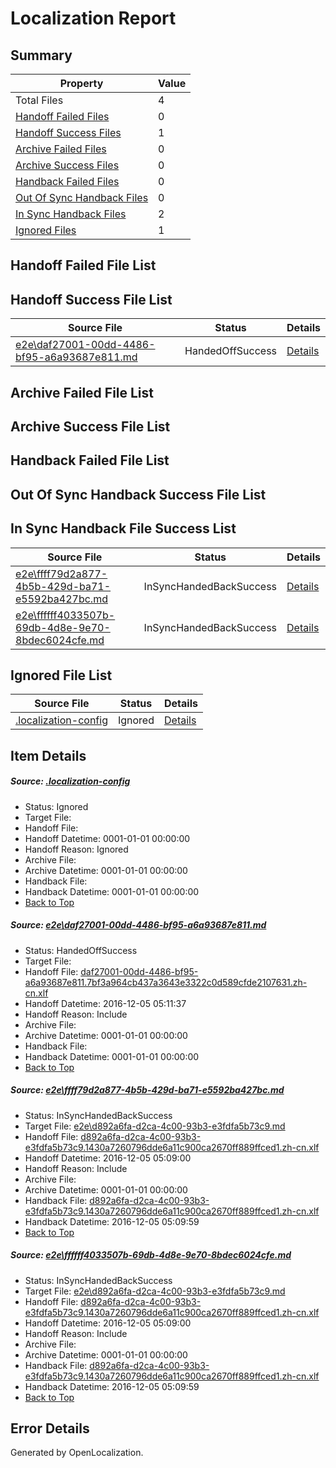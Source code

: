 # <a name='report-top'></a> Localization Report

## Summary
 Property | Value 
 -------- | ----- 
 Total Files | 4
[ Handoff Failed Files ](#handoff-failed-list)| 0
[ Handoff Success Files ](#handoff-success-list)| 1
[ Archive Failed Files ](#archive-failed-list)| 0
[ Archive Success Files ](#archive-success-list)| 0
[ Handback Failed Files ](#handback-failed-list)| 0
[ Out Of Sync Handback Files ](#outofsync-handback-success-list)| 0
[ In Sync Handback Files ](#insync-handback-success-list)| 2
[ Ignored Files ](#ignored-list)| 1

## <a name='handoff-failed-list'></a> Handoff Failed File List

## <a name='handoff-success-list'></a> Handoff Success File List
 Source File | Status | Details 
 ----------- | ------ | ------- 
 [e2e\daf27001-00dd-4486-bf95-a6a93687e811.md](https://github.com/OpenLocalizationTestOrg/ol-test0/blob/89a06b7ce43084b187cbbf4f484483cd93a1a420/e2e/daf27001-00dd-4486-bf95-a6a93687e811.md) | HandedOffSuccess | [Details](#b13669c5d07d17c61c31cab6015c4d6c0e9148371)

## <a name='archive-failed-list'></a> Archive Failed File List

## <a name='archive-success-list'></a> Archive Success File List

## <a name='handback-failed-list'></a> Handback Failed File List

## <a name='outofsync-handback-success-list'></a> Out Of Sync Handback Success File List

## <a name='insync-handback-success-list'></a> In Sync Handback File Success List
 Source File | Status | Details 
 ----------- | ------ | ------- 
 [e2e\ffff79d2a877-4b5b-429d-ba71-e5592ba427bc.md](https://github.com/OpenLocalizationTestOrg/ol-test0/blob/123dd7fe42d009bc1c439f8a32f632664f1daf95/e2e/ffff79d2a877-4b5b-429d-ba71-e5592ba427bc.md) | InSyncHandedBackSuccess | [Details](#f243e23b2a48558dc136a20768cc850d75ae025d2)
 [e2e\ffffff4033507b-69db-4d8e-9e70-8bdec6024cfe.md](https://github.com/OpenLocalizationTestOrg/ol-test0/blob/89a06b7ce43084b187cbbf4f484483cd93a1a420/e2e/ffffff4033507b-69db-4d8e-9e70-8bdec6024cfe.md) | InSyncHandedBackSuccess | [Details](#f243e23b2a48558dc136a20768cc850d75ae025d3)

## <a name='ignored-list'></a> Ignored File List
 Source File | Status | Details 
 ----------- | ------ | ------- 
 [.localization-config](https://github.com/OpenLocalizationTestOrg/ol-test0/blob/89a06b7ce43084b187cbbf4f484483cd93a1a420/.localization-config) | Ignored | [Details](#c268a05ecaa7ec85942ed632c29928ee5bd6da8d0)

## Item Details
##### <a name='c268a05ecaa7ec85942ed632c29928ee5bd6da8d0'></a> Source: [.localization-config](https://github.com/OpenLocalizationTestOrg/ol-test0/blob/89a06b7ce43084b187cbbf4f484483cd93a1a420/.localization-config)
* Status: Ignored
* Target File: 
* Handoff File: 
* Handoff Datetime: 0001-01-01 00:00:00
* Handoff Reason: Ignored
* Archive File: 
* Archive Datetime: 0001-01-01 00:00:00
* Handback File: 
* Handback Datetime: 0001-01-01 00:00:00
* [Back to Top](#report-top)

##### <a name='b13669c5d07d17c61c31cab6015c4d6c0e9148371'></a> Source: [e2e\daf27001-00dd-4486-bf95-a6a93687e811.md](https://github.com/OpenLocalizationTestOrg/ol-test0/blob/89a06b7ce43084b187cbbf4f484483cd93a1a420/e2e/daf27001-00dd-4486-bf95-a6a93687e811.md)
* Status: HandedOffSuccess
* Target File: 
* Handoff File: [daf27001-00dd-4486-bf95-a6a93687e811.7bf3a964cb437a3643e3322c0d589cfde2107631.zh-cn.xlf](https://github.com/OpenLocalizationTestOrg/ol-test0-handoff/blob/85cac6ce0cb659a35bac411b2a5a9e63854028ff/ol-handoff/OpenLocalizationTestOrg/ol-test0-zhcn/shujia/ht/daf27001-00dd-4486-bf95-a6a93687e811.7bf3a964cb437a3643e3322c0d589cfde2107631.zh-cn.xlf)
* Handoff Datetime: 2016-12-05 05:11:37
* Handoff Reason: Include
* Archive File: 
* Archive Datetime: 0001-01-01 00:00:00
* Handback File: 
* Handback Datetime: 0001-01-01 00:00:00
* [Back to Top](#report-top)

##### <a name='f243e23b2a48558dc136a20768cc850d75ae025d2'></a> Source: [e2e\ffff79d2a877-4b5b-429d-ba71-e5592ba427bc.md](https://github.com/OpenLocalizationTestOrg/ol-test0/blob/123dd7fe42d009bc1c439f8a32f632664f1daf95/e2e/ffff79d2a877-4b5b-429d-ba71-e5592ba427bc.md)
* Status: InSyncHandedBackSuccess
* Target File: [e2e\d892a6fa-d2ca-4c00-93b3-e3fdfa5b73c9.md](https://github.com/OpenLocalizationTestOrg/ol-test0-zhcn/blob/f65dd96e8e6fd46912541941207bf07269a42e16/e2e/d892a6fa-d2ca-4c00-93b3-e3fdfa5b73c9.md)
* Handoff File: [d892a6fa-d2ca-4c00-93b3-e3fdfa5b73c9.1430a7260796dde6a11c900ca2670ff889ffced1.zh-cn.xlf](https://github.com/OpenLocalizationTestOrg/ol-test0-handoff/blob/af633d60cd5573c25b654bf83b53bf1c97a6dfd2/ol-handoff/OpenLocalizationTestOrg/ol-test0-zhcn/shujia/ht/d892a6fa-d2ca-4c00-93b3-e3fdfa5b73c9.1430a7260796dde6a11c900ca2670ff889ffced1.zh-cn.xlf)
* Handoff Datetime: 2016-12-05 05:09:00
* Handoff Reason: Include
* Archive File: 
* Archive Datetime: 0001-01-01 00:00:00
* Handback File: [d892a6fa-d2ca-4c00-93b3-e3fdfa5b73c9.1430a7260796dde6a11c900ca2670ff889ffced1.zh-cn.xlf](https://github.com/OpenLocalizationTestOrg/ol-test0-handback/blob/91d996f55d8f5d3f3bb307e86e7a31e29d983ca4/ol-handback/OpenLocalizationTestOrg/ol-test0-zhcn/shujia/ht/d892a6fa-d2ca-4c00-93b3-e3fdfa5b73c9.1430a7260796dde6a11c900ca2670ff889ffced1.zh-cn.xlf)
* Handback Datetime: 2016-12-05 05:09:59
* [Back to Top](#report-top)

##### <a name='f243e23b2a48558dc136a20768cc850d75ae025d3'></a> Source: [e2e\ffffff4033507b-69db-4d8e-9e70-8bdec6024cfe.md](https://github.com/OpenLocalizationTestOrg/ol-test0/blob/89a06b7ce43084b187cbbf4f484483cd93a1a420/e2e/ffffff4033507b-69db-4d8e-9e70-8bdec6024cfe.md)
* Status: InSyncHandedBackSuccess
* Target File: [e2e\d892a6fa-d2ca-4c00-93b3-e3fdfa5b73c9.md](https://github.com/OpenLocalizationTestOrg/ol-test0-zhcn/blob/f65dd96e8e6fd46912541941207bf07269a42e16/e2e/d892a6fa-d2ca-4c00-93b3-e3fdfa5b73c9.md)
* Handoff File: [d892a6fa-d2ca-4c00-93b3-e3fdfa5b73c9.1430a7260796dde6a11c900ca2670ff889ffced1.zh-cn.xlf](https://github.com/OpenLocalizationTestOrg/ol-test0-handoff/blob/af633d60cd5573c25b654bf83b53bf1c97a6dfd2/ol-handoff/OpenLocalizationTestOrg/ol-test0-zhcn/shujia/ht/d892a6fa-d2ca-4c00-93b3-e3fdfa5b73c9.1430a7260796dde6a11c900ca2670ff889ffced1.zh-cn.xlf)
* Handoff Datetime: 2016-12-05 05:09:00
* Handoff Reason: Include
* Archive File: 
* Archive Datetime: 0001-01-01 00:00:00
* Handback File: [d892a6fa-d2ca-4c00-93b3-e3fdfa5b73c9.1430a7260796dde6a11c900ca2670ff889ffced1.zh-cn.xlf](https://github.com/OpenLocalizationTestOrg/ol-test0-handback/blob/91d996f55d8f5d3f3bb307e86e7a31e29d983ca4/ol-handback/OpenLocalizationTestOrg/ol-test0-zhcn/shujia/ht/d892a6fa-d2ca-4c00-93b3-e3fdfa5b73c9.1430a7260796dde6a11c900ca2670ff889ffced1.zh-cn.xlf)
* Handback Datetime: 2016-12-05 05:09:59
* [Back to Top](#report-top)


## Error Details

Generated by OpenLocalization.
